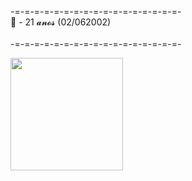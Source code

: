 -=-=-=-=-=-=-=-=-=-=-=-=-=-=-=-=-=-<br>
🎉 - 21 𝓪𝓷𝓸𝓼 (02/062002) <br>
<br>
-=-=-=-=-=-=-=-=-=-=-=-=-=-=-=-=-=-<br>
<div>
  <a href="https://www.instagram.com/lullykarm/">
  <img height="180em" src="https://github-readme-stats.vercel.app/api?username=KarmLy&show_icons=true&theme=tokyonight&include_all_commits=true&count_private=true"/>
</div>	
<div>
	<br>	
</div>
	

